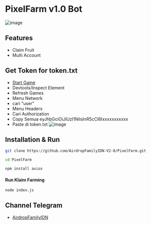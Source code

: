 # PixelFarm v1.0 Bot
![image](https://github.com/user-attachments/assets/6b68cba6-db83-4ef0-b243-bb7dd3c3dfbe)

## Features
- Claim Fruit
- Multi Account

## Get Token for token.txt
- [Start Game](https://t.me/pixel_farmm_bot?start=dyn5kn)
- Devtools/Inspect Element
- Refresh Games
- Menu Network
- cari "user"
- Menu Headers
- Cari Authorization
- Copy Semua eyJhbGciOiJIUzI1NiIsInR5cCI6Ixxxxxxxxxxx
- Paste di token.txt
![image](https://github.com/user-attachments/assets/9ee1a811-4b4b-4a0a-aa81-8b1f55fe4118)
  
## Installation & Run
```sh
git clone https://github.com/AirdropFamilyIDN-V2-0/PixelFarm.git
```
```sh
cd PixelFarm
```
```sh
npm install axios
```
#### Run Klaim Farming
```sh
node index.js
```
## Channel Telegram
- [AirdropFamilyIDN](https://t.me/AirdropFamilyIDN)
